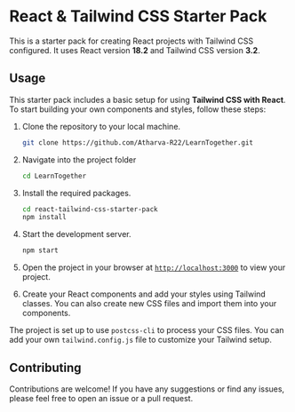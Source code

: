 # React & Tailwind CSS Starter Pack

This is a starter pack for creating React projects with Tailwind CSS configured. It uses React version **18.2** and Tailwind CSS version **3.2**.

## Usage

This starter pack includes a basic setup for using **Tailwind CSS with React**. To start building your own components and styles, follow these steps:

1. Clone the repository to your local machine.
    ```sh
    git clone https://github.com/Atharva-R22/LearnTogether.git

    ```
2. Navigate into the project folder
    ```sh
    cd LearnTogether
    ```


3. Install the required packages.
    ```sh
    cd react-tailwind-css-starter-pack
    npm install
    ```

4. Start the development server.
    ```sh
    npm start
    ```
5. Open the project in your browser at [`http://localhost:3000`](http://localhost:3000) to view your project.
6. Create your React components and add your styles using Tailwind classes. You can also create new CSS files and import them into your components.

The project is set up to use `postcss-cli` to process your CSS files. You can add your own `tailwind.config.js` file to customize your Tailwind setup.

## Contributing

Contributions are welcome! If you have any suggestions or find any issues, please feel free to open an issue or a pull request.

## 